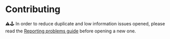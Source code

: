 # Contributing

⚠️🕹 In order to reduce duplicate and low information issues opened, please read the [Reporting problems guide](https://github.com/OpenEmu/OpenEmu/wiki/Troubleshooting:-Reporting-problems) before opening a new one.
